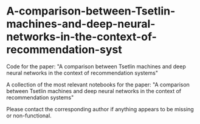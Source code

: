 # A-comparison-between-Tsetlin-machines-and-deep-neural-networks-in-the-context-of-recommendation-syst
Code for the paper: "A comparison between Tsetlin machines and deep neural networks in the context of recommendation systems"

A collection of the most relevant notebooks for the paper: "A comparison between Tsetlin machines and deep neural networks in the context of recommendation systems"

Please contact the corresponding author if anything appears to be missing or non-functional.
